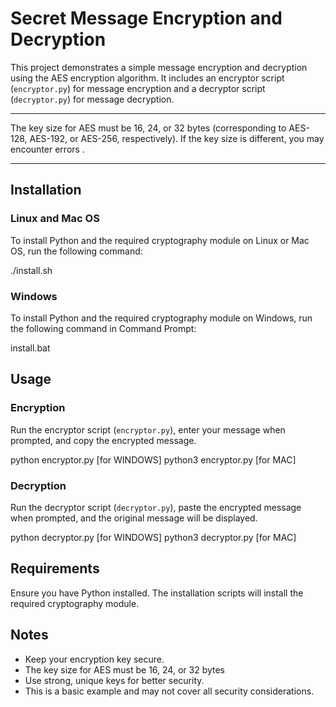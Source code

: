 
# Secret Message Encryption and Decryption

This project demonstrates a simple message encryption and decryption using the AES encryption algorithm. It includes an encryptor script (`encryptor.py`) for message encryption and a decryptor script (`decryptor.py`) for message decryption.
***
The key size for AES must be 16, 24, or 32 bytes (corresponding to AES-128, AES-192, or AES-256, respectively). If the key size is different, you may encounter errors .
***


## Installation

### Linux and Mac OS

To install Python and the required cryptography module on Linux or Mac OS, run the following command:

./install.sh

### Windows

To install Python and the required cryptography module on Windows, run the following command in Command Prompt:

install.bat




## Usage

### Encryption

Run the encryptor script (`encryptor.py`), enter your message when prompted, and copy the encrypted message.

python encryptor.py [for WINDOWS]
python3 encryptor.py [for MAC]

### Decryption

Run the decryptor script (`decryptor.py`), paste the encrypted message when prompted, and the original message will be displayed.

python decryptor.py [for WINDOWS]
python3 decryptor.py [for MAC]



## Requirements

Ensure you have Python installed. The installation scripts will install the required cryptography module.




## Notes

- Keep your encryption key secure.
- The key size for AES must be 16, 24, or 32 bytes
- Use strong, unique keys for better security.
- This is a basic example and may not cover all security considerations.
